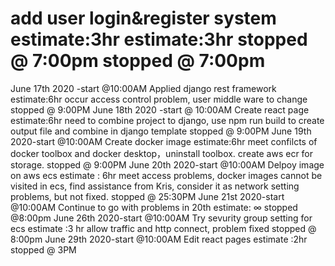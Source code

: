 add user login&register system 
estimate:3hr	estimate:3hr
stopped @ 7:00pm	stopped @ 7:00pm
===
June 17th 2020 -start @10:00AM
Applied django rest framework
estimate:6hr
occur access control problem, user middle ware to change
stopped @ 9:00PM
June 18th 2020 -start @ 10:00AM
Create react page
estimate:6hr
need to combine project to django, use npm run build to create output file and combine in django template
stopped @ 9:00PM
June 19th 2020-start @10:00AM
Create docker image
estimate:6hr
meet confilcts of docker toolbox and docker desktop，uninstall toolbox.
create aws ecr for storage.
stopped @ 9:00PM
June 20th 2020-start @10:00AM
Delpoy image on aws ecs
estimate : 6hr
meet access problems, docker images cannot be visited in ecs,
find assistance from Kris, consider it as network setting problems, but not fixed.
stopped @ 25:30PM
June 21st 2020-start @10:00AM
Continue to go with problems in 20th
estimate: ∞
stopped @8:00pm
June 26th 2020-start @10:00AM
Try sevurity group setting for ecs
estimate :3 hr
allow traffic and http connect, problem fixed
stopped @ 8:00pm
June 29th 2020-start @10:00AM
Edit react pages
estimate :2hr
stopped @ 3PM